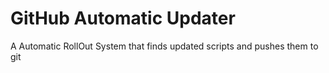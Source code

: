 GitHub Automatic Updater
========================

A Automatic RollOut System that finds updated scripts and pushes them to git
